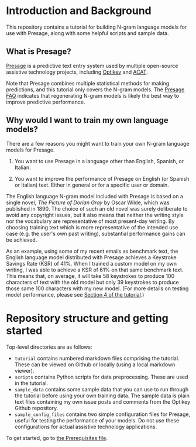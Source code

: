 # Introduction and Background

This repository contains a tutorial for building N-gram language models for use with Presage, along with some helpful scripts and sample data.

## What is Presage?

[Presage](https://presage.sourceforge.io/) is a predictive text entry system used by multiple open-source assistive technology projects, including [Optikey](https://optikey.org/) and [ACAT](https://www.intel.com/content/www/us/en/developer/tools/open/acat/overview.html).

Note that Presage combines multiple statistical methods for making predictions, and this tutorial only covers the N-gram models. The [Presage FAQ](https://github.com/Manouchehri/presage/blob/master/FAQ]) indicates that regenerating N-gram models is likely the best way to improve predictive performance.

## Why would I want to train my own language models?

There are  a few reasons you might want to train your own N-gram language models for Presage.

1. You want to use Presage in a language other than English, Spanish, or Italian.

2. You want to improve the performance of Presage on English (or Spanish or Italian) text. Either in general or for a specific user or domain.

The English language N-gram model included with Presage is based on a single novel, _The Picture of Dorian Gray_ by Oscar Wilde, which was published in 1890. The choice of such an old novel was surely deliberate to avoid any copyright issues, but it also means that neither the writing style nor the vocabulary are representative of most present-day writing.  By choosing training text which is more representative of the intended use case (e.g. the user's own past writing), substantial performance gains can be achieved.

As an example, using some of my recent emails as benchmark text, the English language model distributed with Presage achieves a Keystroke Savings Rate (KSR) of 41%. When I trained a custom model on my own writing, I was able to achieve a KSR of 61% on that same benchmark text. This means that, on average, it will take 58 keystrokes to produce 100 characters of text with the old model but only 39 keystrokes to produce those same 100 characters with my new model.  (For more details on testing model performance, please see [Section 4 of the tutorial](./tutorial/4_model_testing.md).)

# Repository structure and getting started

Top-level directories are as follows: 
- `tutorial` contains numbered markdown files comprising the tutorial. These can be viewed on Github or locally (using a local markdown viewer).
- `scripts` contains Python scripts for data preprocessing. These are used in the tutorial.
- `sample_data` contains some sample data that you can use to run through the tutorial before using your own training data.  The sample data is plain text files containing my own issue posts and comments from the Optikey Github repository.
- `sample_config_files` contains two simple configuration files for Presage, useful for testing the performance of your models. Do not use these configurations for actual assistive technology applications.

To get started, go to [the Prerequisites file](tutorial/0_prerequisites.md).